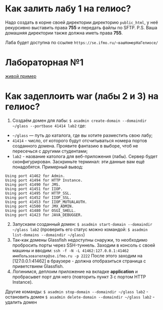 # Как залить лабу 1 на гелиос? #

Надо создать в корне своей директории директорию `public_html`, у неё рекурсивно выставить права **755** и передать файлы по SFTP.
P.S. Ваша домашняя директории также должна иметь права **755**.

Лаба будет доступна по ссылке `https://se.ifmo.ru/~вашНомерНаГелиосе/`

# Лабораторная №1 #
[живой пример](https://se.ifmo.ru/~s265570/lab1/)

# Как задеплоить war (лабы 2 и 3) на гелиос? #

1. Создаём домен для лабы:
`$ asadmin create-domain --domaindir ~/glass --portbase 41414 lab2`
где:
* `~/glass` — путь до каталога, где вы хотите разместить свою лабу;
* `41414` - число, от которого будут отсчитываться номера портов созданного домена. Проявите фантазию в выборе, чтоб не пересечься с другими студентами;
* `lab2` - название католога для веб-приложения (лабы).
Сервер будет сконфигурирован. Заскриньте терминал: эти данные вам ещё понадобятся. Примерный вывод:
```
Using port 41462 for Admin.
Using port 41494 for HTTP Instance.
Using port 41490 for JMS.
Using port 41451 for IIOP.
Using port 41495 for HTTP_SSL.
Using port 41452 for IIOP_SSL.
Using port 41453 for IIOP_MUTUALAUTH.
Using port 41500 for JMX_ADMIN.
Using port 41480 for OSGI_SHELL.
Using port 41423 for JAVA_DEBUGGER.
```
2. Запускаем созданный домен:
`$ asadmin start-domain --domaindir ~/glass lab2`
(проверить его статус можно командой: `$ asadmin list-domains --domaindir ~/glass`)
3. Так-как домены Glassfish недоступны снаружи, то необходимо пробросить порты через SSH-туннель. Заходим в консоль с своей машины и вводим:
`ssh -f -N -L 41462:127.0.0.1:41462 имяПользователяр@se.ifmo.ru -p 2222`
После этого заходим на [127.0.0.1:41462] в браузере - должна отобразиться страница с приветствием Glassfish.
4. Логинимся, деплоим приложение на вкладке **application** и пробрасывет порт для него (повторить пункт 3 с портом HTTP Instance).

Другие команды:
`$ asadmin stop-domain --domaindir ~/glass lab2` - остановить домен
`$ asadmin delete-domain --domaindir ~/glass lab2` - удалить домен